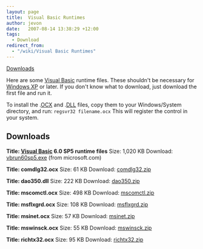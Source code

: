 ```yaml
---
layout: page
title:  Visual Basic Runtimes
author: jevon
date:   2007-08-14 13:38:29 +12:00
tags:
  - Download
redirect_from:
  - "/wiki/Visual Basic Runtimes"
---
```


[Downloads](Downloads.md)

Here are some [Visual Basic](visual-basiC.md) runtime files. These shouldn't be necessary for [Windows XP](windows-xp.md) or later. If you don't know what to download, just download the first file and run it. 

To install the .[OCX](ocx.md) and .[DLL](dll.md) files, copy them to your Windows/System directory, and run: `regsvr32 filename.ocx`
This will register the control in your system.

## Downloads
**Title: [Visual Basic](visual-basiC.md) 6.0 SP5 runtime files**
Size: 1,020 KB
Download: <a href="http://www.microsoft.com/downloads/details.aspx?FamilyID=bf9a24f9-b5c5-48f4-8edd-cdf2d29a79d5">vbrun60sp5.exe</a> (from microsoft.com)

**Title: comdlg32.ocx**
Size: 61 KB
Download: <a href="/files/runtimes/comdlg32.zip">comdlg32.zip</a>

**Title: dao350.dll**
Size: 222 KB
Download: <a href="/files/runtimes/dao350.zip">dao350.zip</a>

**Title: mscomctl.ocx**
Size: 498 KB
Download: <a href="/files/runtimes/mscomctl.zip">mscomctl.zip</a>

**Title: msflxgrd.ocx**
Size: 108 KB
Download: <a href="/files/runtimes/msflxgrd.zip">msflxgrd.zip</a>

**Title: msinet.ocx**
Size: 57 KB
Download: <a href="/files/runtimes/msinet.zip">msinet.zip</a>

**Title: mswinsck.ocx**
Size: 55 KB
Download: <a href="/files/runtimes/mswinsck.zip">mswinsck.zip</a>

**Title: richtx32.ocx**
Size: 95 KB
Download: <a href="/files/runtimes/richtx32.zip">richtx32.zip</a>
